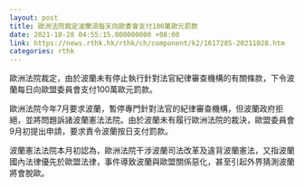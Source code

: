 ```yaml
---
layout: post
title: 歐洲法院裁定波蘭須每天向歐委會支付100萬歐元罰款
date: 2021-10-28 04:55:15.000000000 +08:00
link: https://news.rthk.hk/rthk/ch/component/k2/1617285-20211028.htm
categories: rthk
---
```


歐洲法院裁定，由於波蘭未有停止執行針對法官紀律審查機構的有關條款，下令波蘭每日向歐盟委員會支付100萬歐元罰款。

歐洲法院今年7月要求波蘭，暫停專門針對法官的紀律審查機構，但波蘭政府拒絕，並將問題訴諸波蘭憲法法院。由於波蘭未有履行歐洲法院的裁決，歐盟委員會9月初提出申請，要求責令波蘭按日支付罰款。

波蘭憲法法院本月初認為，歐洲法院干涉波蘭司法改革及違背波蘭憲法，又指波蘭國內法律優先於歐盟法律，事件導致波蘭與歐盟關係惡化，甚至引起外界猜測波蘭將會脫歐。
